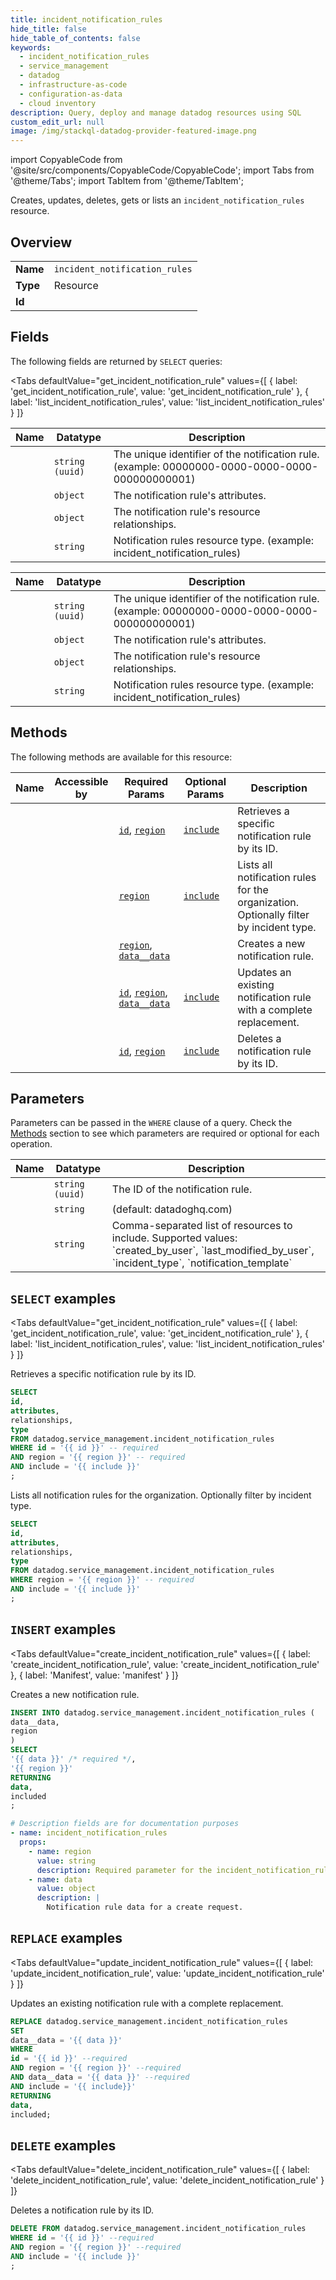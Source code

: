 ```yaml
--- 
title: incident_notification_rules
hide_title: false
hide_table_of_contents: false
keywords:
  - incident_notification_rules
  - service_management
  - datadog
  - infrastructure-as-code
  - configuration-as-data
  - cloud inventory
description: Query, deploy and manage datadog resources using SQL
custom_edit_url: null
image: /img/stackql-datadog-provider-featured-image.png
---
```


import CopyableCode from '@site/src/components/CopyableCode/CopyableCode';
import Tabs from '@theme/Tabs';
import TabItem from '@theme/TabItem';

Creates, updates, deletes, gets or lists an <code>incident_notification_rules</code> resource.

## Overview
<table><tbody>
<tr><td><b>Name</b></td><td><code>incident_notification_rules</code></td></tr>
<tr><td><b>Type</b></td><td>Resource</td></tr>
<tr><td><b>Id</b></td><td><CopyableCode code="datadog.service_management.incident_notification_rules" /></td></tr>
</tbody></table>

## Fields

The following fields are returned by `SELECT` queries:

<Tabs
    defaultValue="get_incident_notification_rule"
    values={[
        { label: 'get_incident_notification_rule', value: 'get_incident_notification_rule' },
        { label: 'list_incident_notification_rules', value: 'list_incident_notification_rules' }
    ]}
>
<TabItem value="get_incident_notification_rule">

<table>
<thead>
    <tr>
    <th>Name</th>
    <th>Datatype</th>
    <th>Description</th>
    </tr>
</thead>
<tbody>
<tr>
    <td><CopyableCode code="id" /></td>
    <td><code>string (uuid)</code></td>
    <td>The unique identifier of the notification rule. (example: 00000000-0000-0000-0000-000000000001)</td>
</tr>
<tr>
    <td><CopyableCode code="attributes" /></td>
    <td><code>object</code></td>
    <td>The notification rule's attributes.</td>
</tr>
<tr>
    <td><CopyableCode code="relationships" /></td>
    <td><code>object</code></td>
    <td>The notification rule's resource relationships.</td>
</tr>
<tr>
    <td><CopyableCode code="type" /></td>
    <td><code>string</code></td>
    <td>Notification rules resource type. (example: incident_notification_rules)</td>
</tr>
</tbody>
</table>
</TabItem>
<TabItem value="list_incident_notification_rules">

<table>
<thead>
    <tr>
    <th>Name</th>
    <th>Datatype</th>
    <th>Description</th>
    </tr>
</thead>
<tbody>
<tr>
    <td><CopyableCode code="id" /></td>
    <td><code>string (uuid)</code></td>
    <td>The unique identifier of the notification rule. (example: 00000000-0000-0000-0000-000000000001)</td>
</tr>
<tr>
    <td><CopyableCode code="attributes" /></td>
    <td><code>object</code></td>
    <td>The notification rule's attributes.</td>
</tr>
<tr>
    <td><CopyableCode code="relationships" /></td>
    <td><code>object</code></td>
    <td>The notification rule's resource relationships.</td>
</tr>
<tr>
    <td><CopyableCode code="type" /></td>
    <td><code>string</code></td>
    <td>Notification rules resource type. (example: incident_notification_rules)</td>
</tr>
</tbody>
</table>
</TabItem>
</Tabs>

## Methods

The following methods are available for this resource:

<table>
<thead>
    <tr>
    <th>Name</th>
    <th>Accessible by</th>
    <th>Required Params</th>
    <th>Optional Params</th>
    <th>Description</th>
    </tr>
</thead>
<tbody>
<tr>
    <td><a href="#get_incident_notification_rule"><CopyableCode code="get_incident_notification_rule" /></a></td>
    <td><CopyableCode code="select" /></td>
    <td><a href="#parameter-id"><code>id</code></a>, <a href="#parameter-region"><code>region</code></a></td>
    <td><a href="#parameter-include"><code>include</code></a></td>
    <td>Retrieves a specific notification rule by its ID.</td>
</tr>
<tr>
    <td><a href="#list_incident_notification_rules"><CopyableCode code="list_incident_notification_rules" /></a></td>
    <td><CopyableCode code="select" /></td>
    <td><a href="#parameter-region"><code>region</code></a></td>
    <td><a href="#parameter-include"><code>include</code></a></td>
    <td>Lists all notification rules for the organization. Optionally filter by incident type.</td>
</tr>
<tr>
    <td><a href="#create_incident_notification_rule"><CopyableCode code="create_incident_notification_rule" /></a></td>
    <td><CopyableCode code="insert" /></td>
    <td><a href="#parameter-region"><code>region</code></a>, <a href="#parameter-data__data"><code>data__data</code></a></td>
    <td></td>
    <td>Creates a new notification rule.</td>
</tr>
<tr>
    <td><a href="#update_incident_notification_rule"><CopyableCode code="update_incident_notification_rule" /></a></td>
    <td><CopyableCode code="replace" /></td>
    <td><a href="#parameter-id"><code>id</code></a>, <a href="#parameter-region"><code>region</code></a>, <a href="#parameter-data__data"><code>data__data</code></a></td>
    <td><a href="#parameter-include"><code>include</code></a></td>
    <td>Updates an existing notification rule with a complete replacement.</td>
</tr>
<tr>
    <td><a href="#delete_incident_notification_rule"><CopyableCode code="delete_incident_notification_rule" /></a></td>
    <td><CopyableCode code="delete" /></td>
    <td><a href="#parameter-id"><code>id</code></a>, <a href="#parameter-region"><code>region</code></a></td>
    <td><a href="#parameter-include"><code>include</code></a></td>
    <td>Deletes a notification rule by its ID.</td>
</tr>
</tbody>
</table>

## Parameters

Parameters can be passed in the `WHERE` clause of a query. Check the [Methods](#methods) section to see which parameters are required or optional for each operation.

<table>
<thead>
    <tr>
    <th>Name</th>
    <th>Datatype</th>
    <th>Description</th>
    </tr>
</thead>
<tbody>
<tr id="parameter-id">
    <td><CopyableCode code="id" /></td>
    <td><code>string (uuid)</code></td>
    <td>The ID of the notification rule.</td>
</tr>
<tr id="parameter-region">
    <td><CopyableCode code="region" /></td>
    <td><code>string</code></td>
    <td>(default: datadoghq.com)</td>
</tr>
<tr id="parameter-include">
    <td><CopyableCode code="include" /></td>
    <td><code>string</code></td>
    <td>Comma-separated list of resources to include. Supported values: `created_by_user`, `last_modified_by_user`, `incident_type`, `notification_template` </td>
</tr>
</tbody>
</table>

## `SELECT` examples

<Tabs
    defaultValue="get_incident_notification_rule"
    values={[
        { label: 'get_incident_notification_rule', value: 'get_incident_notification_rule' },
        { label: 'list_incident_notification_rules', value: 'list_incident_notification_rules' }
    ]}
>
<TabItem value="get_incident_notification_rule">

Retrieves a specific notification rule by its ID.

```sql
SELECT
id,
attributes,
relationships,
type
FROM datadog.service_management.incident_notification_rules
WHERE id = '{{ id }}' -- required
AND region = '{{ region }}' -- required
AND include = '{{ include }}'
;
```
</TabItem>
<TabItem value="list_incident_notification_rules">

Lists all notification rules for the organization. Optionally filter by incident type.

```sql
SELECT
id,
attributes,
relationships,
type
FROM datadog.service_management.incident_notification_rules
WHERE region = '{{ region }}' -- required
AND include = '{{ include }}'
;
```
</TabItem>
</Tabs>


## `INSERT` examples

<Tabs
    defaultValue="create_incident_notification_rule"
    values={[
        { label: 'create_incident_notification_rule', value: 'create_incident_notification_rule' },
        { label: 'Manifest', value: 'manifest' }
    ]}
>
<TabItem value="create_incident_notification_rule">

Creates a new notification rule.

```sql
INSERT INTO datadog.service_management.incident_notification_rules (
data__data,
region
)
SELECT 
'{{ data }}' /* required */,
'{{ region }}'
RETURNING
data,
included
;
```
</TabItem>
<TabItem value="manifest">

```yaml
# Description fields are for documentation purposes
- name: incident_notification_rules
  props:
    - name: region
      value: string
      description: Required parameter for the incident_notification_rules resource.
    - name: data
      value: object
      description: |
        Notification rule data for a create request.
```
</TabItem>
</Tabs>


## `REPLACE` examples

<Tabs
    defaultValue="update_incident_notification_rule"
    values={[
        { label: 'update_incident_notification_rule', value: 'update_incident_notification_rule' }
    ]}
>
<TabItem value="update_incident_notification_rule">

Updates an existing notification rule with a complete replacement.

```sql
REPLACE datadog.service_management.incident_notification_rules
SET 
data__data = '{{ data }}'
WHERE 
id = '{{ id }}' --required
AND region = '{{ region }}' --required
AND data__data = '{{ data }}' --required
AND include = '{{ include}}'
RETURNING
data,
included;
```
</TabItem>
</Tabs>


## `DELETE` examples

<Tabs
    defaultValue="delete_incident_notification_rule"
    values={[
        { label: 'delete_incident_notification_rule', value: 'delete_incident_notification_rule' }
    ]}
>
<TabItem value="delete_incident_notification_rule">

Deletes a notification rule by its ID.

```sql
DELETE FROM datadog.service_management.incident_notification_rules
WHERE id = '{{ id }}' --required
AND region = '{{ region }}' --required
AND include = '{{ include }}'
;
```
</TabItem>
</Tabs>
